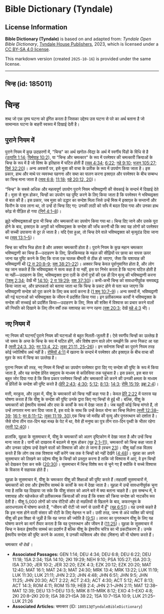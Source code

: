 # Bible Dictionary (Tyndale)

## License Information

**Bible Dictionary (Tyndale)** is based on and adapted from: _Tyndale Open Bible Dictionary_, [Tyndale House Publishers](https://tyndaleopenresources.com/), 2023, which is licensed under a [CC BY-SA 4.0 license](https://creativecommons.org/licenses/by-sa/4.0/legalcode.en).

This markdown version (created `2025-10-16`) is provided under the same license.



--------------------------------

## चिन्ह (id: 185011)

**चिन्ह**
=========

शब्द जो एक दृश्य घटना को इंगित करता है जिसका उद्देश्य उस घटना से परे का अर्थ बताना है जो सामान्यतः घटना के बाहरी स्वरूप में दिखाई देती है।

पुराने नियम में
---------------

पुराने नियम में कुछ उदाहरणों में, "चिन्ह" का अर्थ खगोल\-विद्या के अर्थ में स्वर्गीय पिंडों के विधि से है ([उत्पत्ति 1:14](https://ref.ly/Gen1:14); [यिर्मयाह 10:2](https://ref.ly/Jer10:2)), या "चिन्ह और चमत्कार" के रूप में परमेश्वर की चमत्कारी क्रियाओं के चिन्ह के रूप में है जो विश्व के इतिहास में घटित होती हैं ([व्यव 4:34](https://ref.ly/Deut4:34); [6:22](https://ref.ly/Deut6:22); [नहे 9:10](https://ref.ly/Neh9:10); [भजन 105:27](https://ref.ly/Ps105:27); [यिर्म 32:20](https://ref.ly/Jer32:20))। अन्य अवसरों पर, इसे मूसा की वाचा के प्रतीक के रूप में उपयोग किया जाता है। इस प्रकार, हाथ और माथे पर व्यवस्था पहनना और सब्त का पालन करना इस्राएल और परमेश्वर के बीच सम्बन्ध का चिन्ह माना जाता है ([व्यव 6:8](https://ref.ly/Deut6:8); [11:18](https://ref.ly/Deut11:18); [यहे 20:12, 20](https://ref.ly/Ezek20:12))।

“चिन्ह” के सबसे अधिक और महत्वपूर्ण उपयोग पुराने नियम भविष्यद्वाणी की सेवकाई के सन्दर्भ में दिखाई देते हैं। मूसा से शुरू होकर, चिन्हों का उपयोग यह पुष्टि करने के लिए किया जाता है कि परमेश्वर ने भविष्यद्वक्ता से बात की है। इस प्रकार, जब मूसा को उद्धार का सन्देश मिला जिसे उन्हें मिस्र में इस्राएल के सन्तानों और फिरौन के पास लाना था, तो उन्हें दो चिन्ह दिए गए: उनकी लाठी को साँप में बदल दिया गया और उनका हाथ कोढ़ से पीड़ित हो गया ([निर्ग 4:1–8](https://ref.ly/Exod4:1-Exod4:8))।

झूठे भविष्यद्वक्ताओं द्वारा भी चिन्ह और चमत्कारों का उपयोग किया गया था। चिन्ह दिए जाने और उसके पूरा होने के बाद, इस्राएल के अगुवों को भविष्यद्वक्ता के सन्देश की जाँच करनी थी कि क्या यह लोगों को परमेश्वर की सच्ची उपासना से दूर ले जाता है। यदि ऐसा हुआ, तो चिन्ह देने वाले भविष्यद्वक्ता को मृत्युदंड दिया जाना था ([व्यव 13:1–5](https://ref.ly/Deut13:1-Deut13:5))।

चिन्ह का चरित्र भिन्न होता है और अक्सर चमत्कारी होता है। पुराने नियम के कुछ महान चमत्कार भविष्यद्वाणी का चिन्ह हैं—उदाहरण के लिए, हिजकिय्याह के महल की सीढ़ियों पर छाया का वापस ऊपर जाना यह पुष्टि करने के लिए कि राजा एक घातक बीमारी से ठीक हो जाएगा, जैसा कि यशायाह की भविष्यद्वाणी थी ([2 रा 20:8–9](https://ref.ly/2Kgs20:8-2Kgs20:9); [यश 38:21–22](https://ref.ly/Isa38:21-Isa38:22))। अक्सर चिन्ह केवल पूर्वानुमानित होता है, और लोग यह जान सकते हैं कि भविष्यद्वक्ता ने सत्य कहा है या नहीं, इस पर निर्भर करता है कि घटना घटित होती है या नहीं—उदाहरण के लिए, भविष्यद्वक्ता द्वारा एली के दोनों पुत्रों की एक ही दिन मृत्यु की भविष्यद्वाणी करना ([1](https://ref.ly/1Sam2:34)[शमू](https://ref.ly/1Sam10:7-1Sam10:9) [2:34](https://ref.ly/1Sam2:34); देखें भी [14:10](https://ref.ly/1Sam14:10); [2 रा 19:29](https://ref.ly/2Kgs19:29); [यश 37:30](https://ref.ly/Isa37:30))। कभी\-कभी चिन्ह को सावधानीपूर्वक समयबद्ध किया जाता था, और प्राप्तकर्ता को बताया जाता था कि चिन्ह के प्रकट होने से पता चल जाएगा कि भविष्यद्वाणी सन्देश को पूरा करने के लिए कब कार्य करना है ([1 शमू 10:7–9](https://ref.ly/1Sam10:7-1Sam10:9))। अन्य समयों में, भविष्यद्वाणी की गई घटनाओं को भविष्यद्वक्ता के जीवन में प्रदर्शित किया गया। इन प्रतीकात्मक कार्यों ने भविष्यद्वक्ता के सन्देश की सच्चाई को प्रदर्शित किया—उदाहरण के लिए, मिस्र की शक्ति में विश्वास का प्रचार करने वालों की नियति को दिखाने के लिए तीन वर्षों तक यशायाह का नग्न रहना ([यश 20:3](https://ref.ly/Isa20:3); देखें [यहे 4:3](https://ref.ly/Ezek4:3) भी)।

नए नियम में
-----------

नए नियम की घटनाएँ पुराने नियम की घटनाओं से बहुत मिलती\-जुलती हैं। ऐसे स्वर्गीय चिन्हों का उल्लेख है जो समय के अन्त के चिन्ह के रूप में घटित होंगे, और विशेष ज्ञान वाले लोग समझेंगे कि अन्त निकट आ रहा है ([मत्ती 24:3, 30](https://ref.ly/Matt24:3); [मर 13:4, 22](https://ref.ly/Mark13:4); [लूका 21:11, 25–26](https://ref.ly/Luke21:11))। इन सर्वनाश चिन्हों का पुराने नियम तरह कोई ज्योतिषीय अर्थ नहीं है। [रोमियों 4:11](https://ref.ly/Rom4:11) में खतना के सन्दर्भ में परमेश्वर और इस्राएल के बीच वाचा की मुहर के रूप में चिन्ह का उल्लेख है।

पुराना नियम की तरह, नए नियम में चिन्हों का उपयोग परमेश्वर द्वारा दिए गए सन्देश की पुष्टि के रूप में किया जाता है, और यह सन्देश प्रेरित समुदाय के माध्यम से कलिसिया तक पहुंचता है। इस प्रकार, इस बात पर बहुत जोर दिया गया है कि किस प्रकार परमेश्वर चिन्हों और चमत्कारों को करने की उनकी क्षमता के माध्यम से प्रेरितों के सन्देश की पुष्टि करते है ([प्रेरि 2:43](https://ref.ly/Acts2:43); [4:30](https://ref.ly/Acts4:30); [5:12](https://ref.ly/Acts5:12); [8:13](https://ref.ly/Acts8:13); [14:3](https://ref.ly/Acts14:3); [रोमि 15:19](https://ref.ly/Rom15:19); [इब्रा 2:4](https://ref.ly/Heb2:4))।

मत्ती, मरकुस, और लूका में, यीशु के चमत्कारों को चिन्ह नहीं कहा गया है। केवल [प्रेरि 2:22](https://ref.ly/Acts2:22) में पतरस यह घोषणा करता हैं कि यीशु के सन्देश की पुष्टि उनके द्वारा किए गए चिन्हों से हुई थी। बल्कि, यीशु के चमत्कारों को ईश्वरीय सामर्थ और दया के कार्यों के रूप में देखा जाता है। जब यहूदी कोई चिन्ह मांगते हैं, तो उन्हें लगातार मना कर दिया जाता है, इस वादे के साथ कि उन्हें केवल योना का चिन्ह मिलेगा ([मत्ती 12:38–39](https://ref.ly/Matt12:38-Matt12:39); [16:1](https://ref.ly/Matt16:1); [मर 8:11–12](https://ref.ly/Mark8:11-Mark8:12); [लूका 11:19, 30](https://ref.ly/Luke11:19)),एक चिन्ह जो मसीह की मृत्यु और पुनरुत्थान को दर्शाता है। जैसे योना तीन रात\-दिन महा मच्छ के पेट में था, वैसे ही मनुष्य का पुत्र तीन रात\-दिन पृथ्वी के भीतर रहेगा ([मत्ती 12:40](https://ref.ly/Matt12:40))।

हालांकि, यूहन्ना के सुसमाचार में, यीशु के चमत्कारों को अलग दृष्टिकोण में देखा जाता है और उन्हें चिन्ह माना जाता है। पानी को दाखरस में बदलने से शुरू होकर (यूह [2:1–11](https://ref.ly/John2:1-John2:11)), चमत्कारों को चिन्ह कहा जाता है और उनका उद्देश्य उन्हें देखने वालों को विश्वास की ओर ले जाना है (वचन [23](https://ref.ly/John2:23))। यीशु यहाँ तक विलाप करते हैं कि लोग तब तक विश्वास नहीं करेंगे जब तक वे चिन्हों को नहीं देखेंगे ([4:48](https://ref.ly/John4:48))। यूहन्ना का अपने सुसमाचार को लिखने का उद्देश्य यीशु के चिन्हों को प्रस्तुत करना है ताकि जो विश्वास में आएं, वे इन चिन्हों को देखकर ऐसा कर सकें ([20:30](https://ref.ly/John20:30))। सुसमाचार में चिन्ह विशेष रूप से चुने गए हैं क्योंकि वे सच्चे विश्वास के विकास में सहायक होते हैं।

यूहन्ना के सुसमाचार में, यीशु के चमत्कार यीशु की शिक्षाओं की पुष्टि करते हैं।सहदर्शी सुसमाचारों में, चमत्कारों को दया और ईश्वरीय सामर्थ के कार्यों के रूप में देखा जाता है। यूहन्ना में उन्हें सावधानीपूर्वक चुना गया है ताकि यह दिखाया जा सके कि यीशु संसार को अपने बारे में क्या बताना चाहते हैं। इस सम्बन्ध में, वे यशायाह और यहेजकेल की प्रतीकात्मक क्रियाओं की तरह हैं कि वक्ता की क्रिया सन्देश को नाटकीय रूप देती है। यीशु 5,000 लोगों को पांच रोटियों और दो मछलियों से खिलाने के बाद, कफरनहूम के आराधनालय में घोषणा करते हैं, "जीवन की रोटी जो स्वर्ग से उतरी मैं हूँ" ([यूह 6:51](https://ref.ly/John6:51))। वह उनसे कहते है कि इस नाश होने वाली संसार की रोटी के लिए मेहनत न करें। उसी तरह, जन्म से अंधे व्यक्ति की चंगाई यीशु की इस शिक्षा से जुड़ी है कि वह जगत की ज्योति है ([9:5](https://ref.ly/John9:5))। लाजर का पुनरुत्थान यीशु के लिए यह घोषणा करने का मार्ग तैयार करता है कि वह पुनरुत्थान और जीवन है ([11:25](https://ref.ly/John11:25))। यूहन्ना के सुसमाचार में चिन्ह न केवल ईश्वरीय सामर्थ का प्रदर्शन हैं बल्कि यीशु के ईश्वरीय चरित्र का भी प्रकटीकरण हैं। उनके ईश्वरीय सन्देश की पुष्टि करने के अलावा, वे उनकी व्यक्तित्व और सेवा (मिशन) की भी घोषणा करते हैं।

चमत्कार *भी देखें* ।

* **Associated Passages:** GEN 1:14; DEU 4:34; DEU 6:8; DEU 6:22; DEU 11:18; 1SA 2:34; 1SA 14:10; 2KI 19:29; NEH 9:10; PSA 105:27; ISA 20:3; ISA 37:30; JER 10:2; JER 32:20; EZK 4:3; EZK 20:12; EZK 20:20; MAT 12:40; MAT 16:1; MAT 24:3; MAT 24:30; MRK 13:4; MRK 13:22; LUK 11:19; LUK 11:30; LUK 21:11; JHN 2:23; JHN 4:48; JHN 6:51; JHN 9:5; JHN 11:25; JHN 20:30; ACT 2:22; ACT 2:43; ACT 4:30; ACT 5:12; ACT 8:13; ACT 14:3; ROM 4:11; ROM 15:19; HEB 2:4; JHN 2:1–JHN 2:11; MAT 12:38–MAT 12:39; DEU 13:1–DEU 13:5; MRK 8:11–MRK 8:12; EXO 4:1–EXO 4:8; 2KI 20:8–2KI 20:9; ISA 38:21–ISA 38:22; 1SA 10:7–1SA 10:9; LUK 21:25–LUK 21:26
* **Associated Articles:** चमत्कार (ID: `180513@TyndaleBibleDictionary`)

